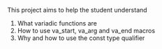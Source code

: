 This project aims to help the student understand

1) What variadic functions are
2) How to use va_start, va_arg and va_end macros
3) Why and how to use the const type qualifier
